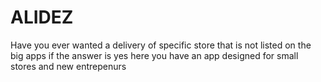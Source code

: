 # ALIDEZ
Have you ever wanted a delivery of specific store that is not listed on the big apps if the answer is yes  here you have  an app designed for small stores and new entrepenurs
